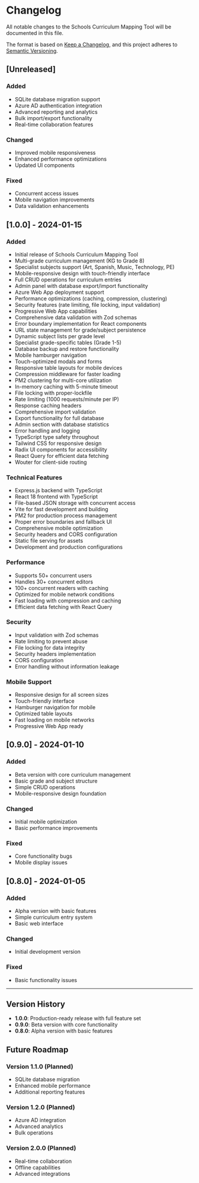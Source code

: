 # Changelog

All notable changes to the Schools Curriculum Mapping Tool will be documented in this file.

The format is based on [Keep a Changelog](https://keepachangelog.com/en/1.0.0/),
and this project adheres to [Semantic Versioning](https://semver.org/spec/v2.0.0.html).

## [Unreleased]

### Added
- SQLite database migration support
- Azure AD authentication integration
- Advanced reporting and analytics
- Bulk import/export functionality
- Real-time collaboration features

### Changed
- Improved mobile responsiveness
- Enhanced performance optimizations
- Updated UI components

### Fixed
- Concurrent access issues
- Mobile navigation improvements
- Data validation enhancements

## [1.0.0] - 2024-01-15

### Added
- Initial release of Schools Curriculum Mapping Tool
- Multi-grade curriculum management (KG to Grade 8)
- Specialist subjects support (Art, Spanish, Music, Technology, PE)
- Mobile-responsive design with touch-friendly interface
- Full CRUD operations for curriculum entries
- Admin panel with database export/import functionality
- Azure Web App deployment support
- Performance optimizations (caching, compression, clustering)
- Security features (rate limiting, file locking, input validation)
- Progressive Web App capabilities
- Comprehensive data validation with Zod schemas
- Error boundary implementation for React components
- URL state management for grade/subject persistence
- Dynamic subject lists per grade level
- Specialist grade-specific tables (Grade 1-5)
- Database backup and restore functionality
- Mobile hamburger navigation
- Touch-optimized modals and forms
- Responsive table layouts for mobile devices
- Compression middleware for faster loading
- PM2 clustering for multi-core utilization
- In-memory caching with 5-minute timeout
- File locking with proper-lockfile
- Rate limiting (1000 requests/minute per IP)
- Response caching headers
- Comprehensive import validation
- Export functionality for full database
- Admin section with database statistics
- Error handling and logging
- TypeScript type safety throughout
- Tailwind CSS for responsive design
- Radix UI components for accessibility
- React Query for efficient data fetching
- Wouter for client-side routing

### Technical Features
- Express.js backend with TypeScript
- React 18 frontend with TypeScript
- File-based JSON storage with concurrent access
- Vite for fast development and building
- PM2 for production process management
- Proper error boundaries and fallback UI
- Comprehensive mobile optimization
- Security headers and CORS configuration
- Static file serving for assets
- Development and production configurations

### Performance
- Supports 50+ concurrent users
- Handles 30+ concurrent editors
- 100+ concurrent readers with caching
- Optimized for mobile network conditions
- Fast loading with compression and caching
- Efficient data fetching with React Query

### Security
- Input validation with Zod schemas
- Rate limiting to prevent abuse
- File locking for data integrity
- Security headers implementation
- CORS configuration
- Error handling without information leakage

### Mobile Support
- Responsive design for all screen sizes
- Touch-friendly interface
- Hamburger navigation for mobile
- Optimized table layouts
- Fast loading on mobile networks
- Progressive Web App ready

## [0.9.0] - 2024-01-10

### Added
- Beta version with core curriculum management
- Basic grade and subject structure
- Simple CRUD operations
- Mobile-responsive design foundation

### Changed
- Initial mobile optimization
- Basic performance improvements

### Fixed
- Core functionality bugs
- Mobile display issues

## [0.8.0] - 2024-01-05

### Added
- Alpha version with basic features
- Simple curriculum entry system
- Basic web interface

### Changed
- Initial development version

### Fixed
- Basic functionality issues

---

## Version History

- **1.0.0**: Production-ready release with full feature set
- **0.9.0**: Beta version with core functionality
- **0.8.0**: Alpha version with basic features

## Future Roadmap

### Version 1.1.0 (Planned)
- SQLite database migration
- Enhanced mobile performance
- Additional reporting features

### Version 1.2.0 (Planned)
- Azure AD integration
- Advanced analytics
- Bulk operations

### Version 2.0.0 (Planned)
- Real-time collaboration
- Offline capabilities
- Advanced integrations 